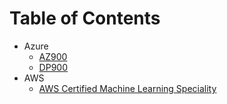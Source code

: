 # Table of Contents

- Azure
  - [AZ900](./azure-courses/AZ900)
  - [DP900](./azure-courses/DP900)
- AWS
  - [AWS Certified Machine Learning Speciality](./aws-courses/MLS-C01/)
